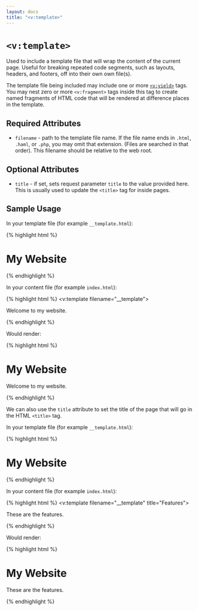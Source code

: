 ```yaml
---
layout: docs
title: "<v:template>"
---
```


# `<v:template>`

Used to include a template file that will wrap the content of the
current page. Useful for breaking repeated code segments, such as
layouts, headers, and footers, off into their own own file(s).

The template file being included may include one or more
[`<v:yield>`](/v_yield/) tags. You may nest zero or more `<v:fragment>`
tags inside this tag to create named fragments of HTML code that will be
rendered at difference places in the template.

## Required Attributes

-   `filename` - path to the template file name. If the file name ends
    in `.html`, `.haml`, or `.php`, you may omit that extension. (Files
    are searched in that order). This filename should be relative to the
    web root.

## Optional Attributes

-   `title` - if set, sets request parameter `title` to the value
    provided here. This is usually used to update the `<title>` tag for
    inside pages.

## Sample Usage

In your template file (for example `__template.html`):

{% highlight html %}
<html>
 <head>
  <title>My Website</title>
 </head>
 <body>
  <h1>My Website</h1>
  <v:yield />
 </body>
</html>
{% endhighlight %}

In your content file (for example `index.html`):

{% highlight html %}
<v:template filename="__template">
 <p>Welcome to my website.</p>
</v:template>
{% endhighlight %}

Would render:

{% highlight html %}
<html>
 <head>
  <title>My Website</title>
 </head>
 <body>
  <h1>My Website</h1>
  <p>Welcome to my website.</p>
 </body>
</html>
{% endhighlight %}

We can also use the `title` attribute to set the title of the page that
will go in the HTML `<title>` tag.

In your template file (for example `__template.html`):

{% highlight html %}
<html>
 <head>
  <title>
   <v:if param="title">
    <v:text param="title" /> | My Website
   </v:if>
   <v:else>My Website</v:else>
  </title>
 </head>
 <body>
  <h1>My Website</h1>
  <v:yield />
 </body>
</html>
{% endhighlight %}

In your content file (for example `index.html`):

{% highlight html %}
<v:template filename="__template" title="Features">
 <p>These are the features.</p>
</v:template>
{% endhighlight %}

Would render:

{% highlight html %}
<html>
 <head>
  <title>Features | My Website</title>
 </head>
 <body>
  <h1>My Website</h1>
  <p>These are the features.</p>
 </body>
</html>
{% endhighlight %}
